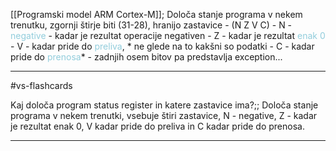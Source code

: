 [[Programski model ARM Cortex-M]];
Določa stanje programa v nekem trenutku, zgornji štirje biti (31-28), hranijo zastavice - (N Z V C)
	- N - <font color="#92cddc">negative</font> - kadar je rezultat operacije negativen
	- Z - kadar je rezultat <font color="#92cddc">enak 0</font>
	- V - kadar pride do <font color="#92cddc">preliva</font>, * ne glede na to kakšni so podatki
	- C - kadar pride do <font color="#92cddc">prenosa</font>*
	- zadnjih osem bitov pa predstavlja exception...


---

#vs-flashcards 

Kaj določa program status register in katere zastavice ima?;; Določa stanje programa v nekem trenutki, vsebuje štiri zastavice, N - negative, Z - kadar je rezultat enak 0, V kadar pride do preliva in C kadar pride do prenosa.
<!--SR:!2024-10-17,3,250-->

---
